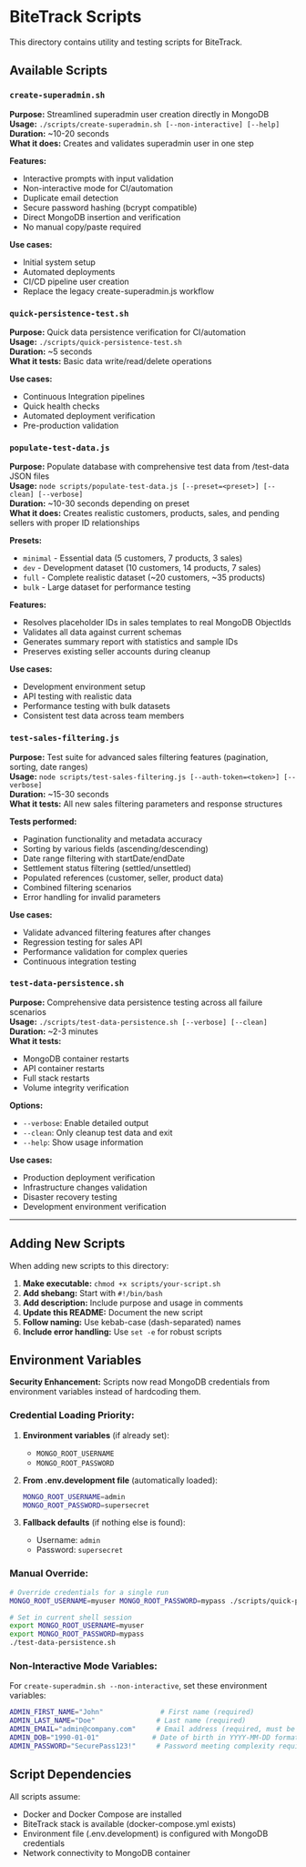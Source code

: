 # BiteTrack Scripts

This directory contains utility and testing scripts for BiteTrack.

## Available Scripts

### `create-superadmin.sh`
**Purpose:** Streamlined superadmin user creation directly in MongoDB  
**Usage:** `./scripts/create-superadmin.sh [--non-interactive] [--help]`  
**Duration:** ~10-20 seconds  
**What it does:** Creates and validates superadmin user in one step

**Features:**
- Interactive prompts with input validation
- Non-interactive mode for CI/automation
- Duplicate email detection
- Secure password hashing (bcrypt compatible)
- Direct MongoDB insertion and verification
- No manual copy/paste required

**Use cases:**
- Initial system setup
- Automated deployments
- CI/CD pipeline user creation
- Replace the legacy create-superadmin.js workflow

### `quick-persistence-test.sh`
**Purpose:** Quick data persistence verification for CI/automation  
**Usage:** `./scripts/quick-persistence-test.sh`  
**Duration:** ~5 seconds  
**What it tests:** Basic data write/read/delete operations

**Use cases:**
- Continuous Integration pipelines
- Quick health checks
- Automated deployment verification
- Pre-production validation

### `populate-test-data.js`
**Purpose:** Populate database with comprehensive test data from /test-data JSON files  
**Usage:** `node scripts/populate-test-data.js [--preset=<preset>] [--clean] [--verbose]`  
**Duration:** ~10-30 seconds depending on preset  
**What it does:** Creates realistic customers, products, sales, and pending sellers with proper ID relationships

**Presets:**
- `minimal` - Essential data (5 customers, 7 products, 3 sales)
- `dev` - Development dataset (10 customers, 14 products, 7 sales) 
- `full` - Complete realistic dataset (~20 customers, ~35 products)
- `bulk` - Large dataset for performance testing

**Features:**
- Resolves placeholder IDs in sales templates to real MongoDB ObjectIds
- Validates all data against current schemas
- Generates summary report with statistics and sample IDs
- Preserves existing seller accounts during cleanup

**Use cases:**
- Development environment setup
- API testing with realistic data
- Performance testing with bulk datasets
- Consistent test data across team members

### `test-sales-filtering.js`
**Purpose:** Test suite for advanced sales filtering features (pagination, sorting, date ranges)  
**Usage:** `node scripts/test-sales-filtering.js [--auth-token=<token>] [--verbose]`  
**Duration:** ~15-30 seconds  
**What it tests:** All new sales filtering parameters and response structures

**Tests performed:**
- Pagination functionality and metadata accuracy
- Sorting by various fields (ascending/descending)
- Date range filtering with startDate/endDate
- Settlement status filtering (settled/unsettled)
- Populated references (customer, seller, product data)
- Combined filtering scenarios
- Error handling for invalid parameters

**Use cases:**
- Validate advanced filtering features after changes
- Regression testing for sales API
- Performance validation for complex queries
- Continuous integration testing

### `test-data-persistence.sh`
**Purpose:** Comprehensive data persistence testing across all failure scenarios  
**Usage:** `./scripts/test-data-persistence.sh [--verbose] [--clean]`  
**Duration:** ~2-3 minutes  
**What it tests:** 
- MongoDB container restarts
- API container restarts  
- Full stack restarts
- Volume integrity verification

**Options:**
- `--verbose`: Enable detailed output
- `--clean`: Only cleanup test data and exit
- `--help`: Show usage information

**Use cases:**
- Production deployment verification
- Infrastructure changes validation
- Disaster recovery testing
- Development environment verification

---

## Adding New Scripts

When adding new scripts to this directory:

1. **Make executable:** `chmod +x scripts/your-script.sh`
2. **Add shebang:** Start with `#!/bin/bash`
3. **Add description:** Include purpose and usage in comments
4. **Update this README:** Document the new script
5. **Follow naming:** Use kebab-case (dash-separated) names
6. **Include error handling:** Use `set -e` for robust scripts

## Environment Variables

**Security Enhancement:** Scripts now read MongoDB credentials from environment variables instead of hardcoding them.

### Credential Loading Priority:
1. **Environment variables** (if already set):
   - `MONGO_ROOT_USERNAME`
   - `MONGO_ROOT_PASSWORD`

2. **From .env.development file** (automatically loaded):
   ```bash
   MONGO_ROOT_USERNAME=admin
   MONGO_ROOT_PASSWORD=supersecret
   ```

3. **Fallback defaults** (if nothing else is found):
   - Username: `admin`
   - Password: `supersecret`

### Manual Override:
```bash
# Override credentials for a single run
MONGO_ROOT_USERNAME=myuser MONGO_ROOT_PASSWORD=mypass ./scripts/quick-persistence-test.sh

# Set in current shell session
export MONGO_ROOT_USERNAME=myuser
export MONGO_ROOT_PASSWORD=mypass
./test-data-persistence.sh
```

### Non-Interactive Mode Variables:
For `create-superadmin.sh --non-interactive`, set these environment variables:
```bash
ADMIN_FIRST_NAME="John"              # First name (required)
ADMIN_LAST_NAME="Doe"               # Last name (required)
ADMIN_EMAIL="admin@company.com"     # Email address (required, must be unique)
ADMIN_DOB="1990-01-01"             # Date of birth in YYYY-MM-DD format (required)
ADMIN_PASSWORD="SecurePass123!"     # Password meeting complexity requirements (required)
```

## Script Dependencies

All scripts assume:
- Docker and Docker Compose are installed
- BiteTrack stack is available (docker-compose.yml exists)
- Environment file (.env.development) is configured with MongoDB credentials
- Network connectivity to MongoDB container
